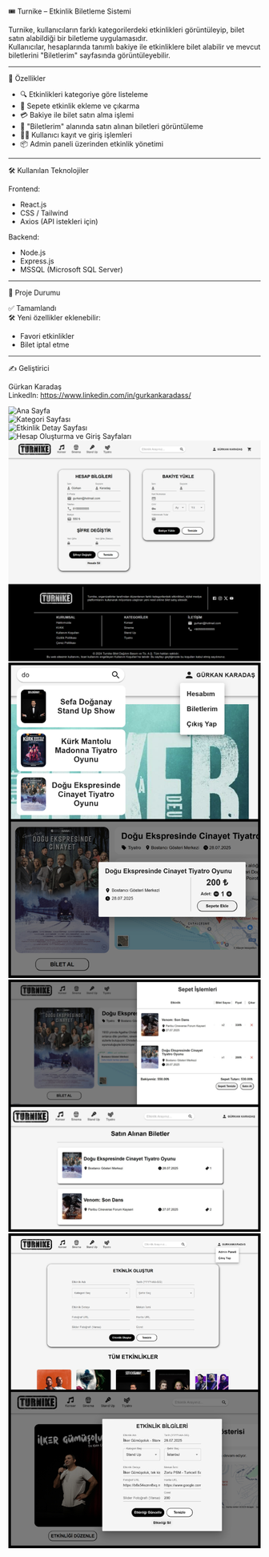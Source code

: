 🎟️ Turnike – Etkinlik Biletleme Sistemi

Turnike, kullanıcıların farklı kategorilerdeki etkinlikleri görüntüleyip, bilet satın alabildiği bir biletleme uygulamasıdır.  
Kullanıcılar, hesaplarında tanımlı bakiye ile etkinliklere bilet alabilir ve mevcut biletlerini "Biletlerim" sayfasında görüntüleyebilir.

---

🚀 Özellikler

- 🔍 Etkinlikleri kategoriye göre listeleme  
- 🛒 Sepete etkinlik ekleme ve çıkarma  
- 💳 Bakiye ile bilet satın alma işlemi  
- 🎫 "Biletlerim" alanında satın alınan biletleri görüntüleme  
- 🧑‍💼 Kullanıcı kayıt ve giriş işlemleri  
- 📦 Admin paneli üzerinden etkinlik yönetimi

---

🛠️ Kullanılan Teknolojiler

Frontend:
- React.js
- CSS / Tailwind
- Axios (API istekleri için)

Backend:
- Node.js
- Express.js
- MSSQL (Microsoft SQL Server)  

---

📌 Proje Durumu

✅ Tamamlandı  
🛠️ Yeni özellikler eklenebilir:  
- Favori etkinlikler  
- Bilet iptal etme

---

✍️ Geliştirici

Gürkan Karadaş  
LinkedIn: https://www.linkedin.com/in/gurkankaradass/ 

![Ana Sayfa](/screenshots/1.png) </br>
![Kategori Sayfası](/screenshots/2.png) </br>
![Etkinlik Detay Sayfası](/screenshots/3.png) </br>
![Hesap Oluşturma ve Giriş Sayfaları](/screenshots/4.jpg) </br>
![Hesabım Sayfası](/screenshots/5.png) </br>
![Arama Çubuğu ve Sepete Bilet Ekleme](/screenshots/6.jpg) </br>
![Sepet ve Biletlerim Sayfası](/screenshots/7.jpg) </br>
![Admin Paneli](/screenshots/8.jpg) </br>